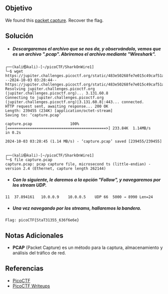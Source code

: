## Objetivo
We found this [packet capture](https://jupiter.challenges.picoctf.org/static/483e50268fe7e015c49caf51a69063d0/capture.pcap). Recover the flag.
## Solución
- ##### Descargaremos el archivo que se nos da, y observándolo, vemos que es un archivo ".pcap". Abriremos el archivo mediante "Wireshark".
```
┌──(kali㉿kali)-[~/picoCTF/SharkOnWire1]
└─$ wget https://jupiter.challenges.picoctf.org/static/483e50268fe7e015c49caf51a69063d0/capture.pcap
--2024-10-03 03:28:44--  https://jupiter.challenges.picoctf.org/static/483e50268fe7e015c49caf51a69063d0/capture.pcap
Resolving jupiter.challenges.picoctf.org (jupiter.challenges.picoctf.org)... 3.131.60.8
Connecting to jupiter.challenges.picoctf.org (jupiter.challenges.picoctf.org)|3.131.60.8|:443... connected.
HTTP request sent, awaiting response... 200 OK
Length: 239455 (234K) [application/octet-stream]
Saving to: ‘capture.pcap’

capture.pcap                 100%[============================================>] 233.84K  1.14MB/s    in 0.2s    

2024-10-03 03:28:45 (1.14 MB/s) - ‘capture.pcap’ saved [239455/239455]

                                                                                                                  
┌──(kali㉿kali)-[~/picoCTF/SharkOnWire1]
└─$ file capture.pcap
capture.pcap: pcap capture file, microsecond ts (little-endian) - version 2.4 (Ethernet, capture length 262144)
```

- ##### Con lo siguiente, le daremos a la opción "Follow", y navegaremos por los stream UDP.
```
11	37.894161	10.0.0.9	10.0.0.5	UDP	66	5000 → 8990 Len=24
```

- ##### Una vez navegando por los streams, hallaremos la bandera.
```
Flag: picoCTF{StaT31355_636f6e6e}
```
## Notas Adicionales
- **PCAP** (Packet Capture) es un método para la captura, almacenamiento y análisis del tráfico de red.
## Referencias
- [PicoCTF](https://play.picoctf.org)
- [PicoCTF Writeups](https://www.youtube.com/playlist?list=PLDo9DMLZyP6kTZ8Td37-LdbAx4-yNfHBl&authuser=0)
